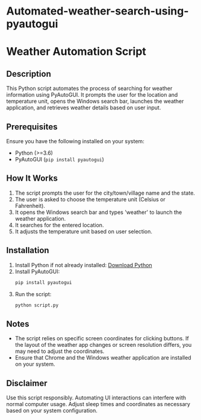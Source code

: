 # Automated-weather-search-using-pyautogui

# Weather Automation Script

## Description
This Python script automates the process of searching for weather information using PyAutoGUI. It prompts the user for the location and temperature unit, opens the Windows search bar, launches the weather application, and retrieves weather details based on user input.

## Prerequisites
Ensure you have the following installed on your system:
- Python (>=3.6)
- PyAutoGUI (`pip install pyautogui`)

## How It Works
1. The script prompts the user for the city/town/village name and the state.
2. The user is asked to choose the temperature unit (Celsius or Fahrenheit).
3. It opens the Windows search bar and types 'weather' to launch the weather application.
4. It searches for the entered location.
5. It adjusts the temperature unit based on user selection.

## Installation
1. Install Python if not already installed: [Download Python](https://www.python.org/downloads/)
2. Install PyAutoGUI:
   ```sh
   pip install pyautogui
   ```
3. Run the script:
   ```sh
   python script.py
   ```

## Notes
- The script relies on specific screen coordinates for clicking buttons. If the layout of the weather app changes or screen resolution differs, you may need to adjust the coordinates.
- Ensure that Chrome and the Windows weather application are installed on your system.

## Disclaimer
Use this script responsibly. Automating UI interactions can interfere with normal computer usage. Adjust sleep times and coordinates as necessary based on your system configuration.

